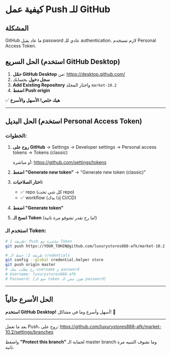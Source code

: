 # كيفية عمل Push للـ GitHub

## المشكلة
GitHub ما عاد يقبل password عادي للـ authentication. لازم تستخدم Personal Access Token.

## الحل السريع (استخدم GitHub Desktop)

1. **حمّل GitHub Desktop** من: https://desktop.github.com/
2. **سجل دخول** بحسابك
3. **Add Existing Repository** واختار المجلد `market-10.2`
4. **اضغط Push origin**

✅ **هيك خلص! الأسهل والأسرع**

---

## الحل البديل (استخدم Personal Access Token)

### الخطوات:

1. **روح على GitHub** → Settings → Developer settings → Personal access tokens → Tokens (classic)
   
   أو مباشرة: https://github.com/settings/tokens

2. **اضغط "Generate new token"** → "Generate new token (classic)"

3. **اختار الصلاحيات:**
   - ✅ repo (كل شي تحت repo)
   - ✅ workflow (إذا بدك CI/CD)

4. **اضغط "Generate token"**

5. **انسخ الـ Token** (ما رح تقدر تشوفو مرة تانية!)

### استخدم الـ Token:

```bash
# طريقة 1: Push مباشرة مع Token
git push https://YOUR_TOKEN@github.com/luxurystores888-afk/market-10.2.git master

# طريقة 2: حفظ الـ credentials
git config --global credential.helper store
git push origin master
# رح يطلب منك username و password
# Username: luxurystores888-afk
# Password: [ضع الـ token هون مش الـ password]
```

---

## الحل الأسرع حالياً

**استخدم GitHub Desktop!** أسهل وأسرع وما في مشاكل! 🚀

---

بعد ما تعمل Push، روح على:
https://github.com/luxurystores888-afk/market-10.2/settings/branches

واضغط **"Protect this branch"** لحماية الـ master branch وما تشوف التنبيه مرة تانية.

